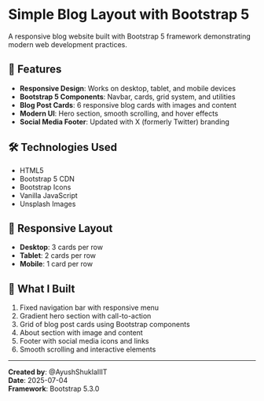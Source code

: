 # Simple Blog Layout with Bootstrap 5

A responsive blog website built with Bootstrap 5 framework demonstrating modern web development practices.

## 🚀 Features

- **Responsive Design**: Works on desktop, tablet, and mobile devices
- **Bootstrap 5 Components**: Navbar, cards, grid system, and utilities
- **Blog Post Cards**: 6 responsive blog cards with images and content
- **Modern UI**: Hero section, smooth scrolling, and hover effects
- **Social Media Footer**: Updated with X (formerly Twitter) branding

## 🛠️ Technologies Used

- HTML5
- Bootstrap 5 CDN
- Bootstrap Icons
- Vanilla JavaScript
- Unsplash Images

## 📱 Responsive Layout

- **Desktop**: 3 cards per row
- **Tablet**: 2 cards per row  
- **Mobile**: 1 card per row

## 🎯 What I Built

1. Fixed navigation bar with responsive menu
2. Gradient hero section with call-to-action
3. Grid of blog post cards using Bootstrap components
4. About section with image and content
5. Footer with social media icons and links
6. Smooth scrolling and interactive elements

---

**Created by**: @AyushShuklaIIIT  
**Date**: 2025-07-04  
**Framework**: Bootstrap 5.3.0